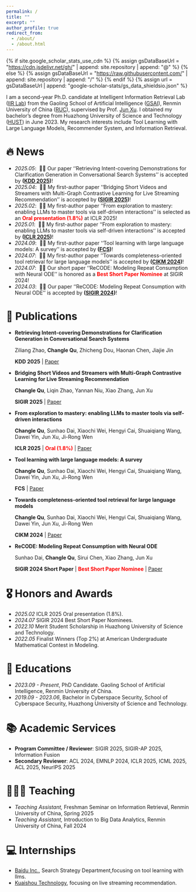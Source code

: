 ```yaml
---
permalink: /
title: ""
excerpt: ""
author_profile: true
redirect_from: 
  - /about/
  - /about.html
---
```


{% if site.google_scholar_stats_use_cdn %}
{% assign gsDataBaseUrl = "https://cdn.jsdelivr.net/gh/" | append: site.repository | append: "@" %}
{% else %}
{% assign gsDataBaseUrl = "https://raw.githubusercontent.com/" | append: site.repository | append: "/" %}
{% endif %}
{% assign url = gsDataBaseUrl | append: "google-scholar-stats/gs_data_shieldsio.json" %}

<span class='anchor' id='about-me'></span>

I am a second-year Ph.D. candidate at Intelligent Information Retrieval Lab ([IIR Lab](https://ruc-iir-lab.github.io/)) from the Gaoling School of Artificial Intelligence ([GSAI](http://ai.ruc.edu.cn/)), Renmin University of China ([RUC](https://www.ruc.edu.cn)), supervised by Prof. [Jun Xu](https://scholar.google.com/citations?user=su14mcEAAAAJ). I obtained my bachelor’s degree from Huazhong University of Science and Technology ([HUST](https://www.hust.edu.cn)) in June 2023. My research interests include Tool Learning with Large Language Models, Recommender System, and Information Retrieval.


# 🔥 News
- *2025.05*: &nbsp;🎉🎉 Our paper ‘‘Retrieving Intent-covering Demonstrations for Clarification Generation in Conversational Search Systems’’ is accepted by **([KDD 2025](https://kdd2025.kdd.org/))**!
- *2025.04*: &nbsp;🎉🎉 My first-author paper ‘‘Bridging Short Videos and Streamers with Multi-Graph Contrastive Learning for Live Streaming Recommendation’’ is accepted by **([SIGIR 2025](https://sigir2025.dei.unipd.it/))**!
- *2025.02*: &nbsp;🎉🎉 My first-author paper ‘‘From exploration to mastery: enabling LLMs to master tools via self-driven interactions’’ is selected as an <span style="color: red;"><strong>Oral presentation (1.8%)</strong></span> at ICLR 2025!
- *2025.01*: &nbsp;🎉🎉 My first-author paper ‘‘From exploration to mastery: enabling LLMs to master tools via self-driven interactions’’ is accepted by **([ICLR 2025](https://iclr.cc/))**!
- *2024.09*: &nbsp;🎉🎉 My first-author paper ‘‘Tool learning with large language models: A survey’’ is accepted by **([FCS](https://journal.hep.com.cn/fcs))**!
- *2024.07*: &nbsp;🎉🎉 My first-author paper ‘‘Towards completeness-oriented tool retrieval for large language models’’ is accepted by **([CIKM 2024](https://cikm2024.org/))**!
- *2024.07*: &nbsp;🎉🎉 Our short paper ‘‘ReCODE: Modeling Repeat Consumption with Neural ODE’’ is honored as a <span style="color: red;"><strong>Best Short Paper Nominee</strong></span> at SIGIR 2024!
- *2024.03*: &nbsp;🎉🎉 Our paper ‘‘ReCODE: Modeling Repeat Consumption with Neural ODE’’ is accepted by **([SIGIR 2024](https://sigir-2024.github.io/))**!


# 📝 Publications 
- **Retrieving Intent-covering Demonstrations for Clarification Generation in Conversational Search Systems**

  Ziliang Zhao, **Changle Qu**, Zhicheng Dou, Haonan Chen, Jiajie Jin

  **KDD 2025** \| [Paper]() 

- **Bridging Short Videos and Streamers with Multi-Graph Contrastive Learning for Live Streaming Recommendation**

  **Changle Qu**, Liqin Zhao, Yannan Niu, Xiao Zhang, Jun Xu

  **SIGIR 2025** \| [Paper]() 

- **From exploration to mastery: enabling LLMs to master tools via self-driven interactions**

  **Changle Qu**, Sunhao Dai, Xiaochi Wei, Hengyi Cai, Shuaiqiang Wang, Dawei Yin, Jun Xu, Ji-Rong Wen

  **ICLR 2025** \| <span style="color: red;"><strong>Oral (1.8%)</strong></span> \| [Paper](https://openreview.net/pdf?id=QKBu1BOAwd)

- **Tool learning with large language models: A survey**

  **Changle Qu**, Sunhao Dai, Xiaochi Wei, Hengyi Cai, Shuaiqiang Wang, Dawei Yin, Jun Xu, Ji-Rong Wen

  **FCS** \| [Paper](https://arxiv.org/pdf/2405.17935)

- **Towards completeness-oriented tool retrieval for large language models**

  **Changle Qu**, Sunhao Dai, Xiaochi Wei, Hengyi Cai, Shuaiqiang Wang, Dawei Yin, Jun Xu, Ji-Rong Wen

  **CIKM 2024** \| [Paper](https://dl.acm.org/doi/10.1145/3627673.3679847) 

- **ReCODE: Modeling Repeat Consumption with Neural ODE**

  Sunhao Dai, **Changle Qu**, Sirui Chen, Xiao Zhang, Jun Xu

  **SIGIR 2024 Short Paper** \| <span style="color: red;"><strong>Best Short Paper Nominee</strong></span> \| [Paper](https://dl.acm.org/doi/abs/10.1145/3626772.3657936)


# 🎖 Honors and Awards
- *2025.02* ICLR 2025 Oral presentation (1.8%).
- *2024.07* SIGIR 2024 Best Short Paper Nominees. 
- *2022.10* Merit Student Scholarship in Huazhong University of Science and Technology.
- *2022.05* Finalist Winners (Top 2%) at American Undergraduate Mathematical Contest in Modeling.

# 📖 Educations
- *2023.09 - Present*, PhD Candidate. Gaoling School of Artificial Intelligence, Renmin University of China.
- *2019.09 - 2023.06*, Bachelor in Cyberspace Security, School of Cyberspace Security, Huazhong University of Science and Technology.

# 📚 Academic Services
- **Program Committee / Reviewer**: SIGIR 2025, SIGIR-AP 2025, Information Fusion
- **Secondary Reviewer**: ACL 2024, EMNLP 2024, ICLR 2025, ICML 2025, ACL 2025, NeurIPS 2025 

# 👩🏻‍🏫 Teaching
- *Teaching Assistant,* Freshman Seminar on Information Retrieval, Renmin University of China, Spring 2025
- *Teaching Assistant,* Introduction to Big Data Analytics, Renmin University of China, Fall 2024

  
# 💻 Internships
- [Baidu Inc.](https://searchscience.baidu.com/), Search Strategy Department,focusing on tool learning with llms.
- [Kuaishou Technology](https://www.kuaishou.com/), focusing on live streaming recommendation.

